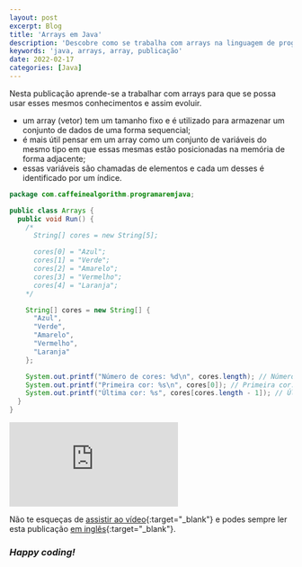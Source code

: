 ```yaml
---
layout: post
excerpt: Blog
title: 'Arrays em Java'
description: 'Descobre como se trabalha com arrays na linguagem de programação Java. Obtém respostas às tuas dúvidas com a teoria e os exemplos apresentados.'
keywords: 'java, arrays, array, publicação'
date: 2022-02-17
categories: [Java]
---
```


Nesta publicação aprende-se a trabalhar com arrays para que se possa usar esses mesmos conhecimentos e assim evoluir.

- um array (vetor) tem um tamanho fixo e é utilizado para armazenar um conjunto de dados de uma forma sequencial;
- é mais útil pensar em um array como um conjunto de variáveis do mesmo tipo em que essas mesmas estão posicionadas na memória de forma adjacente;
- essas variáveis são chamadas de elementos e cada um desses é identificado por um índice.

```java
package com.caffeinealgorithm.programaremjava;

public class Arrays {
  public void Run() {
    /*
      String[] cores = new String[5];

      cores[0] = "Azul";
      cores[1] = "Verde";
      cores[2] = "Amarelo";
      cores[3] = "Vermelho";
      cores[4] = "Laranja";
    */

    String[] cores = new String[] {
      "Azul",
      "Verde",
      "Amarelo",
      "Vermelho",
      "Laranja"
    };

    System.out.printf("Número de cores: %d\n", cores.length); // Número de cores: 5
    System.out.printf("Primeira cor: %s\n", cores[0]); // Primeira cor: Azul
    System.out.printf("Última cor: %s", cores[cores.length - 1]); // Última cor: Laranja
  }
}
```

<div class="video-container">
  <iframe src="https://www.youtube.com/embed/aD7U69fw9hQ" frameborder="0" allowfullscreen></iframe>
</div>

Não te esqueças de [assistir ao vídeo](https://youtu.be/aD7U69fw9hQ){:target="\_blank"} e podes sempre ler esta publicação [em inglês](https://nelsonsilvadev.com/blog/20220217/arrays-in-java/){:target="\_blank"}.

### _Happy coding!_
